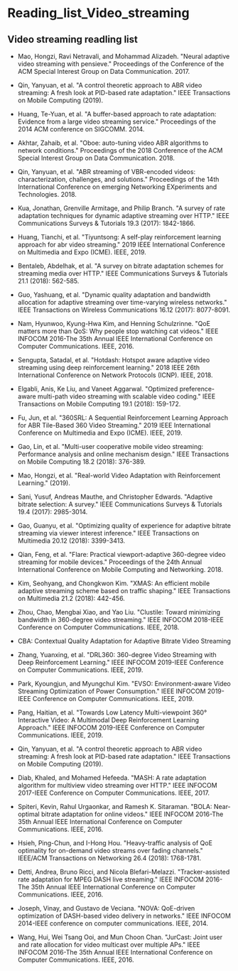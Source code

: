 # Reading_list_Video_streaming
## Video streaming readling list

- Mao, Hongzi, Ravi Netravali, and Mohammad Alizadeh. "Neural adaptive video streaming with pensieve." Proceedings of the Conference of the ACM Special Interest Group on Data Communication. 2017.

- Qin, Yanyuan, et al. "A control theoretic approach to ABR video streaming: A fresh look at PID-based rate adaptation." IEEE Transactions on Mobile Computing (2019).

- Huang, Te-Yuan, et al. "A buffer-based approach to rate adaptation: Evidence from a large video streaming service." Proceedings of the 2014 ACM conference on SIGCOMM. 2014.

- Akhtar, Zahaib, et al. "Oboe: auto-tuning video ABR algorithms to network conditions." Proceedings of the 2018 Conference of the ACM Special Interest Group on Data Communication. 2018.

- Qin, Yanyuan, et al. "ABR streaming of VBR-encoded videos: characterization, challenges, and solutions." Proceedings of the 14th International Conference on emerging Networking EXperiments and Technologies. 2018.

- Kua, Jonathan, Grenville Armitage, and Philip Branch. "A survey of rate adaptation techniques for dynamic adaptive streaming over HTTP." IEEE Communications Surveys & Tutorials 19.3 (2017): 1842-1866.

- Huang, Tianchi, et al. "Tiyuntsong: A self-play reinforcement learning approach for abr video streaming." 2019 IEEE International Conference on Multimedia and Expo (ICME). IEEE, 2019.

- Bentaleb, Abdelhak, et al. "A survey on bitrate adaptation schemes for streaming media over HTTP." IEEE Communications Surveys & Tutorials 21.1 (2018): 562-585.

- Guo, Yashuang, et al. "Dynamic quality adaptation and bandwidth allocation for adaptive streaming over time-varying wireless networks." IEEE Transactions on Wireless Communications 16.12 (2017): 8077-8091.

- Nam, Hyunwoo, Kyung-Hwa Kim, and Henning Schulzrinne. "QoE matters more than QoS: Why people stop watching cat videos." IEEE INFOCOM 2016-The 35th Annual IEEE International Conference on Computer Communications. IEEE, 2016.

- Sengupta, Satadal, et al. "Hotdash: Hotspot aware adaptive video streaming using deep reinforcement learning." 2018 IEEE 26th International Conference on Network Protocols (ICNP). IEEE, 2018.

- Elgabli, Anis, Ke Liu, and Vaneet Aggarwal. "Optimized preference-aware multi-path video streaming with scalable video coding." IEEE Transactions on Mobile Computing 19.1 (2018): 159-172.

- Fu, Jun, et al. "360SRL: A Sequential Reinforcement Learning Approach for ABR Tile-Based 360 Video Streaming." 2019 IEEE International Conference on Multimedia and Expo (ICME). IEEE, 2019.

- Gao, Lin, et al. "Multi-user cooperative mobile video streaming: Performance analysis and online mechanism design." IEEE Transactions on Mobile Computing 18.2 (2018): 376-389.

- Mao, Hongzi, et al. "Real-world Video Adaptation with Reinforcement Learning." (2019).

- Sani, Yusuf, Andreas Mauthe, and Christopher Edwards. "Adaptive bitrate selection: A survey." IEEE Communications Surveys & Tutorials 19.4 (2017): 2985-3014.

- Gao, Guanyu, et al. "Optimizing quality of experience for adaptive bitrate streaming via viewer interest inference." IEEE Transactions on Multimedia 20.12 (2018): 3399-3413.

- Qian, Feng, et al. "Flare: Practical viewport-adaptive 360-degree video streaming for mobile devices." Proceedings of the 24th Annual International Conference on Mobile Computing and Networking. 2018.

- Kim, Seohyang, and Chongkwon Kim. "XMAS: An efficient mobile adaptive streaming scheme based on traffic shaping." IEEE Transactions on Multimedia 21.2 (2018): 442-456.

- Zhou, Chao, Mengbai Xiao, and Yao Liu. "Clustile: Toward minimizing bandwidth in 360-degree video streaming." IEEE INFOCOM 2018-IEEE Conference on Computer Communications. IEEE, 2018.

- CBA: Contextual Quality Adaptation for Adaptive Bitrate Video Streaming

- Zhang, Yuanxing, et al. "DRL360: 360-degree Video Streaming with Deep Reinforcement Learning." IEEE INFOCOM 2019-IEEE Conference on Computer Communications. IEEE, 2019.

- Park, Kyoungjun, and Myungchul Kim. "EVSO: Environment-aware Video Streaming Optimization of Power Consumption." IEEE INFOCOM 2019-IEEE Conference on Computer Communications. IEEE, 2019.

- Pang, Haitian, et al. "Towards Low Latency Multi-viewpoint 360° Interactive Video: A Multimodal Deep Reinforcement Learning Approach." IEEE INFOCOM 2019-IEEE Conference on Computer Communications. IEEE, 2019.

- Qin, Yanyuan, et al. "A control theoretic approach to ABR video streaming: A fresh look at PID-based rate adaptation." IEEE Transactions on Mobile Computing (2019).

- Diab, Khaled, and Mohamed Hefeeda. "MASH: A rate adaptation algorithm for multiview video streaming over HTTP." IEEE INFOCOM 2017-IEEE Conference on Computer Communications. IEEE, 2017.

- Spiteri, Kevin, Rahul Urgaonkar, and Ramesh K. Sitaraman. "BOLA: Near-optimal bitrate adaptation for online videos." IEEE INFOCOM 2016-The 35th Annual IEEE International Conference on Computer Communications. IEEE, 2016.

- Hsieh, Ping-Chun, and I-Hong Hou. "Heavy-traffic analysis of QoE optimality for on-demand video streams over fading channels." IEEE/ACM Transactions on Networking 26.4 (2018): 1768-1781.

- Detti, Andrea, Bruno Ricci, and Nicola Blefari-Melazzi. "Tracker-assisted rate adaptation for MPEG DASH live streaming." IEEE INFOCOM 2016-The 35th Annual IEEE International Conference on Computer Communications. IEEE, 2016.

- Joseph, Vinay, and Gustavo de Veciana. "NOVA: QoE-driven optimization of DASH-based video delivery in networks." IEEE INFOCOM 2014-IEEE conference on computer communications. IEEE, 2014.

- Wang, Hui, Wei Tsang Ooi, and Mun Choon Chan. "JurCast: Joint user and rate allocation for video multicast over multiple APs." IEEE INFOCOM 2016-The 35th Annual IEEE International Conference on Computer Communications. IEEE, 2016.

